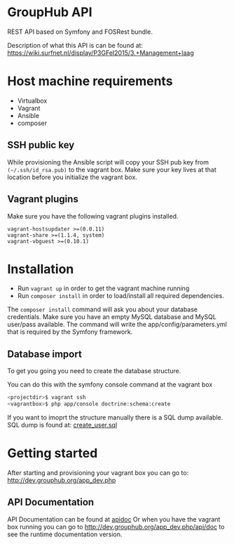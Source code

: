 # GroupHub API
REST API based on Symfony and FOSRest bundle.

Description of what this API is can be found at:
<https://wiki.surfnet.nl/display/P3GFeI2015/3.+Management+laag>

# Host machine requirements

 - Virtualbox
 - Vagrant
 - Ansible
 - composer

## SSH public key
While provisioning the Ansible script will copy your SSH pub key from `(~/.ssh/id_rsa.pub)` to the vagrant box.
Make sure your key lives at that location before you initialize the vagrant box.

## Vagrant plugins
Make sure you have the following vagrant plugins installed.

    vagrant-hostsupdater >=(0.0.11)
    vagrant-share >=(1.1.4, system)
    vagrant-vbguest >=(0.10.1)

# Installation
- Run `vagrant up` in order to get the vagrant machine running
- Run `composer install` in order to load/install all required dependencies.

The `composer install` command will ask you about your database credentials. Make sure you have an empty MySQL database
and MySQL user/pass available. The command will write the app/config/parameters.yml that is required by the Symfony framework.

## Database import
To get you going you need to create the database structure.

You can do this with the symfony console command at the vagrant box

```sh
<projectdir>$ vagrant ssh
<vagrantbox>$ php app/console doctrine:schema:create
```
If you want to imoprt the structure manually there is a SQL dump available.
SQL dump is found at: [create_user.sql](https://github.com/mroest/grouphub.api/blob/master/docs/create_user.sql)

# Getting started
After starting and provisioning your vagrant box you can go to:
<http://dev.grouphub.org/app_dev.php>

## API Documentation
API Documentation can be found at [apidoc](http://mroest.github.io/grouphub.api/)
Or when you have the vagrant box running you can go to <http://dev.grouphub.org/app_dev.php/api/doc> to see the
runtime documentation version.
